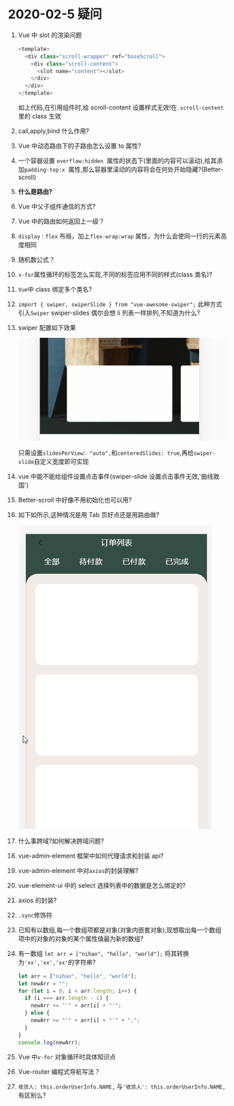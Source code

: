 # 2020-02-5 疑问

1. Vue 中 slot 的渲染问题

   ```javascript
   <template>
     <div class="scroll-wrapper" ref="baseScroll">
       <div class="scroll-content">
         <slot name="content"></slot>
       </div>
     </div>
   </template>
   ```

   如上代码,在引用组件时,给 scroll-content 设置样式无效!在`.scroll-content`里的 class 生效

2. call,apply,bind 什么作用?

3. Vue 中动态路由下的子路由怎么设置 to 属性?

4. 一个容器设置 `overflow:hidden`  属性的状态下(里面的内容可以滚动),给其添加`padding-top:x`  属性,那么容器里滚动的内容将会在何处开始隐藏?(Better-scroll)

5. **什么是路由?**

6. Vue 中父子组件通信的方式?

7. Vue 中的路由如何返回上一级？

8. `display：flex` 布局，加上`flex-wrap:wrap` 属性，为什么会使同一行的元素高度相同

9. 随机数公式？

10. `v-for`属性循环的标签怎么实现,不同的标签应用不同的样式(class 类名)?

11. `Vue`中 class 绑定多个类名?

12. `import { swiper, swiperSlide } from "vue-awesome-swiper";` 此种方式引入`Swiper` swiper-slides 偶尔会想 li 列表一样排列,不知道为什么?

13. swiper 配置如下效果

    ![效果图](../../assets/img/week2-pic04.gif)

    只需设置`slidesPerView: "auto",`和`centeredSlides: true`,再给`swiper-slide`自定义宽度即可实现

14. vue 中能不能给组件设置点击事件(swiper-slide 设置点击事件无效,'曲线救国')

15. Better-scroll 中好像不用初始化也可以用?

16. 如下如所示,这种情况是用 Tab 页好点还是用路由做?

    ![展示图](../../assets/img/20200205/Snipaste_2020-02-12_16-40-32.png)

17. 什么事跨域?如何解决跨域问题?

18. vue-admin-element 框架中如何代理请求和封装 api?

19. vue-admin-element 中对`axios`的封装理解?

20. vue-element-ui 中的 select 选择列表中的数据是怎么绑定的?

21. axios 的封装?

22. `.sync`修饰符

23. 已知有以数组,每一个数组项都是对象(对象内嵌套对象),现想取出每一个数组项中的对象的对象的某个属性值最为新的数组?

24. 有一数组 `let arr = ["nihao", "hello", "world"];` 将其转换为`'xx','xx','xx'`的字符串?

    ```javascript
    let arr = ["nihao", "hello", "world"];
    let newArr = "";
    for (let i = 0; i < arr.length; i++) {
      if (i === arr.length - 1) {
        newArr += "'" + arr[i] + "'";
      } else {
        newArr += "'" + arr[i] + "'" + ",";
      }
    }
    console.log(newArr);
    ```

25. Vue 中`v-for` 对象循环时具体知识点

26. Vue-router 编程式导航写法？

27. `收货人: this.orderUserInfo.NAME,` 与`'收货人': this.orderUserInfo.NAME,`有区别么?
